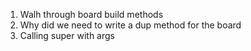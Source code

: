 1. Walh through board build methods
2. Why did we need to write a dup method for the board
3. Calling super with args
